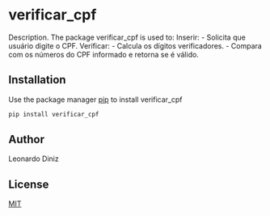 # verificar_cpf

Description. 
The package verificar_cpf is used to:
    Inserir:
	    - Solicita que usuário digite o CPF.
    Verificar:
        - Calcula os dígitos verificadores.
        - Compara com os números do CPF informado e retorna se é válido.

## Installation

Use the package manager [pip](https://pip.pypa.io/en/stable/) to install verificar_cpf

```bash
pip install verificar_cpf
```

## Author
Leonardo Diniz

## License
[MIT](https://choosealicense.com/licenses/mit/)